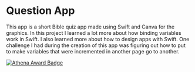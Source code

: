 # Question App

This app is a short Bible quiz app made using Swift and Canva for the graphics. In this project I learned a lot more about how binding variables work in Swift. I also learned more about how to design apps with Swift. One challenge I had during the creation of this app was figuring out how to put to make variables that were incremented in another page go to another.


[![Athena Award Badge](https://img.shields.io/endpoint?url=https%3A%2F%2Faward.athena.hackclub.com%2Fapi%2Fbadge)](https://award.athena.hackclub.com?utm_source=readme)
